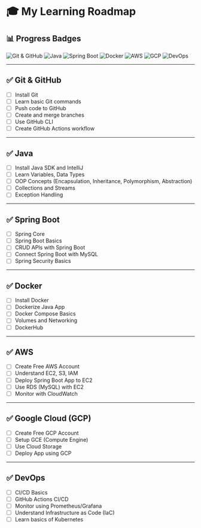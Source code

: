 # 🎓 My Learning Roadmap

## 📊 Progress Badges

![Git & GitHub](https://img.shields.io/badge/Git%20%26%20GitHub-0%25-red)
![Java](https://img.shields.io/badge/Java-0%25-red)
![Spring Boot](https://img.shields.io/badge/Spring%20Boot-0%25-red)
![Docker](https://img.shields.io/badge/Docker-0%25-red)
![AWS](https://img.shields.io/badge/AWS-0%25-red)
![GCP](https://img.shields.io/badge/GCP-0%25-red)
![DevOps](https://img.shields.io/badge/DevOps-0%25-red)

---

## ✅ Git & GitHub

- [ ] Install Git
- [ ] Learn basic Git commands
- [ ] Push code to GitHub
- [ ] Create and merge branches
- [ ] Use GitHub CLI
- [ ] Create GitHub Actions workflow

---

## ✅ Java

- [ ] Install Java SDK and IntelliJ
- [ ] Learn Variables, Data Types
- [ ] OOP Concepts (Encapsulation, Inheritance, Polymorphism, Abstraction)
- [ ] Collections and Streams
- [ ] Exception Handling

---

## ✅ Spring Boot

- [ ] Spring Core
- [ ] Spring Boot Basics
- [ ] CRUD APIs with Spring Boot
- [ ] Connect Spring Boot with MySQL
- [ ] Spring Security Basics

---

## ✅ Docker

- [ ] Install Docker
- [ ] Dockerize Java App
- [ ] Docker Compose Basics
- [ ] Volumes and Networking
- [ ] DockerHub

---

## ✅ AWS

- [ ] Create Free AWS Account
- [ ] Understand EC2, S3, IAM
- [ ] Deploy Spring Boot App to EC2
- [ ] Use RDS (MySQL) with EC2
- [ ] Monitor with CloudWatch

---

## ✅ Google Cloud (GCP)

- [ ] Create Free GCP Account
- [ ] Setup GCE (Compute Engine)
- [ ] Use Cloud Storage
- [ ] Deploy App using GCP

---

## ✅ DevOps

- [ ] CI/CD Basics
- [ ] GitHub Actions CI/CD
- [ ] Monitor using Prometheus/Grafana
- [ ] Understand Infrastructure as Code (IaC)
- [ ] Learn basics of Kubernetes
